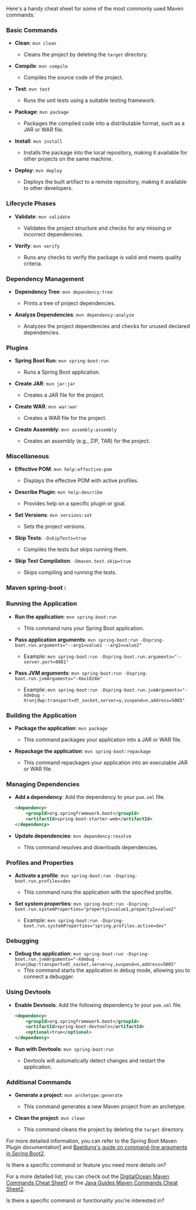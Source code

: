 Here's a handy cheat sheet for some of the most commonly used Maven commands:

### Basic Commands
- **Clean**: `mvn clean`
  - Cleans the project by deleting the `target` directory.

- **Compile**: `mvn compile`
  - Compiles the source code of the project.

- **Test**: `mvn test`
  - Runs the unit tests using a suitable testing framework.

- **Package**: `mvn package`
  - Packages the compiled code into a distributable format, such as a JAR or WAR file.

- **Install**: `mvn install`
  - Installs the package into the local repository, making it available for other projects on the same machine.

- **Deploy**: `mvn deploy`
  - Deploys the built artifact to a remote repository, making it available to other developers.

### Lifecycle Phases
- **Validate**: `mvn validate`
  - Validates the project structure and checks for any missing or incorrect dependencies.

- **Verify**: `mvn verify`
  - Runs any checks to verify the package is valid and meets quality criteria.

### Dependency Management
- **Dependency Tree**: `mvn dependency:tree`
  - Prints a tree of project dependencies.

- **Analyze Dependencies**: `mvn dependency:analyze`
  - Analyzes the project dependencies and checks for unused declared dependencies.

### Plugins
- **Spring Boot Run**: `mvn spring-boot:run`
  - Runs a Spring Boot application.

- **Create JAR**: `mvn jar:jar`
  - Creates a JAR file for the project.

- **Create WAR**: `mvn war:war`
  - Creates a WAR file for the project.

- **Create Assembly**: `mvn assembly:assembly`
  - Creates an assembly (e.g., ZIP, TAR) for the project.

### Miscellaneous
- **Effective POM**: `mvn help:effective-pom`
  - Displays the effective POM with active profiles.

- **Describe Plugin**: `mvn help:describe`
  - Provides help on a specific plugin or goal.

- **Set Versions**: `mvn versions:set`
  - Sets the project versions.

- **Skip Tests**: `-DskipTests=true`
  - Compiles the tests but skips running them.

- **Skip Test Compilation**: `-Dmaven.test.skip=true`
  - Skips compiling and running the tests.

### Maven spring-boot :
### Running the Application
- **Run the application**: `mvn spring-boot:run`
  - This command runs your Spring Boot application.

- **Pass application arguments**: `mvn spring-boot:run -Dspring-boot.run.arguments="--arg1=value1 --arg2=value2"`
  - Example: `mvn spring-boot:run -Dspring-boot.run.arguments="--server.port=8081"`

- **Pass JVM arguments**: `mvn spring-boot:run -Dspring-boot.run.jvmArguments="-Xmx1024m"`
  - Example: `mvn spring-boot:run -Dspring-boot.run.jvmArguments="-Xdebug -Xrunjdwp:transport=dt_socket,server=y,suspend=n,address=5005"`

### Building the Application
- **Package the application**: `mvn package`
  - This command packages your application into a JAR or WAR file.

- **Repackage the application**: `mvn spring-boot:repackage`
  - This command repackages your application into an executable JAR or WAR file.

### Managing Dependencies
- **Add a dependency**: Add the dependency to your `pom.xml` file.
  ```xml
  <dependency>
      <groupId>org.springframework.boot</groupId>
      <artifactId>spring-boot-starter-web</artifactId>
  </dependency>
  ```

- **Update dependencies**: `mvn dependency:resolve`
  - This command resolves and downloads dependencies.

### Profiles and Properties
- **Activate a profile**: `mvn spring-boot:run -Dspring-boot.run.profiles=dev`
  - This command runs the application with the specified profile.

- **Set system properties**: `mvn spring-boot:run -Dspring-boot.run.systemProperties="property1=value1,property2=value2"`
  - Example: `mvn spring-boot:run -Dspring-boot.run.systemProperties="spring.profiles.active=dev"`

### Debugging
- **Debug the application**: `mvn spring-boot:run -Dspring-boot.run.jvmArguments="-Xdebug -Xrunjdwp:transport=dt_socket,server=y,suspend=n,address=5005"`
  - This command starts the application in debug mode, allowing you to connect a debugger.

### Using Devtools
- **Enable Devtools**: Add the following dependency to your `pom.xml` file.
  ```xml
  <dependency>
      <groupId>org.springframework.boot</groupId>
      <artifactId>spring-boot-devtools</artifactId>
      <optional>true</optional>
  </dependency>
  ```

- **Run with Devtools**: `mvn spring-boot:run`
  - Devtools will automatically detect changes and restart the application.

### Additional Commands
- **Generate a project**: `mvn archetype:generate`
  - This command generates a new Maven project from an archetype.

- **Clean the project**: `mvn clean`
  - This command cleans the project by deleting the `target` directory.

For more detailed information, you can refer to the Spring Boot Maven Plugin documentation[1](https://docs.spring.io/spring-boot/maven-plugin/run.html) and [Baeldung's guide on command-line arguments in Spring Boot](https://www.baeldung.com/spring-boot-command-line-arguments)[2](https://www.baeldung.com/spring-boot-command-line-arguments).

Is there a specific command or feature you need more details on?

For a more detailed list, you can check out the [DigitalOcean Maven Commands Cheat Sheet](https://www.digitalocean.com/community/tutorials/maven-commands-options-cheat-sheet)[1](https://www.digitalocean.com/community/tutorials/maven-commands-options-cheat-sheet) or the [Java Guides Maven Commands Cheat Sheet](https://www.javaguides.net/2024/11/maven-commands-cheat-sheet.html)[2](https://www.javaguides.net/2024/11/maven-commands-cheat-sheet.html).

Is there a specific command or functionality you're interested in?
